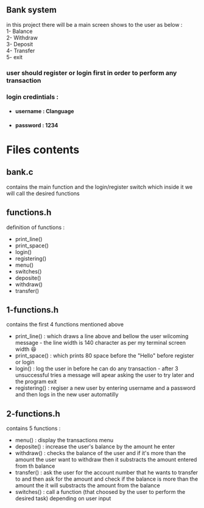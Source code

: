 ## **Bank system**

in this project there will be a main screen shows to the user as below :    
1- Balance   
2- Withdraw   
3- Deposit   
4- Transfer   
5- exit   

### user should register or login first in order to perform any transaction   

### login credintials :
* #### username : Clanguage
* #### password : 1234

# Files contents
## bank.c
contains the main function and the login/register switch which inside it we will call the desired functions   
## functions.h    
definition of functions :
* print_line()
* print_space()
* login()
* registering()
* menu()
* switches()
* deposite()
* withdraw()
* transfer()
## 1-functions.h
contains the first 4 functions mentioned above
* print_line() : which draws a line above and bellow the user wilcoming message - the line width is 140 character as per my terminal screen width 😆
* print_space() : which prints 80 space before the "Hello" before register or login
* login() : log the user in before he can do any transaction - after 3 unsuccessful tries a message will apear asking the user to try later and the program exit
* registering() : regiser a new user by entering username and a password and then logs in the new user automatilly
## 2-functions.h
contains 5 functions :
* menu() : display the transactions menu
* deposite() : increase the user's balance by the amount he enter
* withdraw() : checks the balance of the user and if it's more than the amount the user want to withdraw then it substracts the amount entered from th balance
* transfer() : ask the user for the account number that he wants to transfer to and then ask for the amount and check if the balance is more than the amount the it will substracts the amount from the balance
* switches() : call a function (that choosed by the user to perform the desired task) depending on user input

